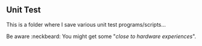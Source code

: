 ## Unit Test
This is a folder where I save various unit test programs/scripts...

Be aware :neckbeard: You might get some "*close to hardware experiences*".
